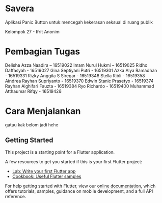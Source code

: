 # Savera
Aplikasi Panic Button untuk mencegah kekerasan seksual di ruang publik

Kelompok 27 - Ifrit Anonim

# Pembagian Tugas
Delisha Azza Naadira – 16519022
Imam Nurul Hukmi – 16519025
Ridho Daffasyah - 16519027
Gina Septiyani Putri - 16519301
Azka Alya Ramadhan - 16519331
Rizky Anggita S Siregar - 16519348
Stella Ribli - 16519358
Aindrea Rayhan Supriyanto - 16519370
Edwin Stanic Prasetyo - 16519374
Rayhan Alghifari Fauzta - 16519384
Ryo Richardo - 16519400
Muhammad Atthaumar Rifqy - 16519426

# Cara Menjalankan
gatau kak belom jadi hehe

## Getting Started

This project is a starting point for a Flutter application.

A few resources to get you started if this is your first Flutter project:

- [Lab: Write your first Flutter app](https://flutter.dev/docs/get-started/codelab)
- [Cookbook: Useful Flutter samples](https://flutter.dev/docs/cookbook)

For help getting started with Flutter, view our
[online documentation](https://flutter.dev/docs), which offers tutorials,
samples, guidance on mobile development, and a full API reference.
